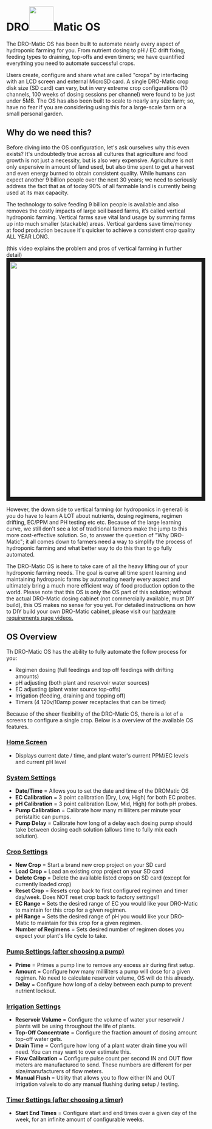 # DRO<img src="https://raw.githubusercontent.com/devinrayolsen/DRO-Matic/master/Docs/images/hydro-hyphen.png" width="64">Matic OS

The DRO-Matic OS has been built to automate nearly every aspect of hydroponic farming for you. 
From nutrient dosing to pH / EC drift fixing, feeding types to draining, top-offs and even timers; we have quantified everything you need to automate successful crops. 

Users create, configure and share what are called "crops" by interfacing with an LCD screen and external MicroSD card. 
A single DRO-Matic crop disk size (SD card) can vary, but in very extreme crop configurations (10 channels, 100 weeks of dosing sessions per channel) were found to be just under 5MB.
The OS has also been built to scale to nearly any size farm; so, have no fear if you are considering using this for a large-scale farm or a small personal garden.

## Why do we need this?
Before diving into the OS configuration, let's ask ourselves why this even exists? 
It's undoubtedly true across all cultures that agriculture and food growth is not just a necessity, but is also very expensive. 
Agriculture is not only expensive in amount of land used, but also time spent to get a harvest and even energy burned to obtain consistent quality.
While humans can expect another 9 billion people over the next 30 years; we need to seriously address the fact that as of today 90% of all farmable land is currently being used at its max capacity.

The technology to solve feeding 9 billion people is available and also removes the costly impacts of large soil based farms, it’s called vertical hydroponic farming.
Vertical farms save vital land usage by summing farms up into much smaller (stackable) areas. Vertical gardens save time/money at food production because it's quicker to achieve a consistent crop quality ALL YEAR LONG.

(this video explains the problem and pros of vertical farming in further detail)
<a href="http://www.youtube.com/watch?feature=player_embedded&v=BwgXb9h-Qgs
" target="_blank"><img src="http://img.youtube.com/vi/BwgXb9h-Qgs/0.jpg" 
alt="" width="900" height="620" border="10" /></a>

However, the down side to vertical farming (or hydroponics in general) is you do have to learn A LOT about nutrients, dosing regimens, regimen drifting, EC/PPM and PH testing etc etc. 
Because of the large learning curve, we still don't see a lot of traditional farmers make the jump to this more cost-effective solution. 
So, to answer the question of "Why DRO-Matic"; it all comes down to farmers need a way to simplify the process of hydroponic farming and what better way to do this than to go fully automated.

The DRO-Matic OS is here to take care of all the heavy lifting our of your hydroponic farming needs. The goal is curve all time spent learning and maintaining hydroponic farms by automating nearly every aspect and ultimately bring a much more efficient way of food production option to the world.
Please note that this OS is only the OS part of this solution; without the actual DRO-Matic dosing cabinet (not commercially available, must DIY build), this OS makes no sense for you yet. For detailed instructions on how to DIY build your own DRO-Matic cabinet, please visit our <a href="https://github.com/drolsen/DRO-Matic/wiki/6)-Hardware-Requirements">hardware requirements page videos. </a>

## OS Overview
Th DRO-Matic OS has the ability to fully automate the follow process for you:
- Regimen dosing (full feedings and top off feedings with drifting amounts)
- pH adjusting (both plant and reservoir water sources)
- EC adjusting (plant water source top-offs)
- Irrigation (feeding, draining and topping off)
- Timers (4 120v/10amp power receptacles that can be timed)

Because of the sheer flexibility of the DRO-Matic OS, there is a lot of a screens to configure a single crop. 
Below is a overview of the available OS features.

### <a href="https://github.com/drolsen/DRO-Matic/wiki">Home Screen</a>
- Displays current date / time, and plant water's current PPM/EC levels and current pH level

### <a href="https://github.com/drolsen/DRO-Matic/wiki/1)-System-Settings">System Settings</a>
- **Date/Time** = Allows you to set the date and time of the DROMatic OS
- **EC Calibration** = 3 point calibration (Dry, Low, High) for both EC probes.
- **pH Calibration** = 3 point calibration (Low, Mid, High) for both pH probes.
- **Pump Calibration** = Calibrate how many milliliters per minute your peristaltic can pumps.
- **Pump Delay** = Calibrate how long of a delay each dosing pump should take between dosing each solution (allows time to fully mix each solution).

### <a href="https://github.com/drolsen/DRO-Matic/wiki/2)-Crop-Settings">Crop Settings</a>
- **New Crop** = Start a brand new crop project on your SD card
- **Load Crop** = Load an existing crop project on your SD card
- **Delete Crop** = Delete the available listed crops on SD card (except for currently loaded crop)
- **Reset Crop** = Resets crop back to first configured regimen and timer day/week. Does NOT reset crop back to factory settings!!
- **EC Range** = Sets the desired range of EC you would like your DRO-Matic to maintain for this crop for a given regimen. 
- **pH Range** = Sets the desired range of pH you would like your DRO-Matic to maintain for this crop for a given regimen.
- **Number of Regimens** = Sets desired number of regimen doses you expect your plant's life cycle to take.

### <a href="https://github.com/drolsen/DRO-Matic/wiki/3)-Pump-Settings">Pump Settings (after choosing a pump)</a>
- **Prime** = Primes a pump line to remove any excess air during first setup.
- **Amount** = Configure how many milliliters a pump will dose for a given regimen. No need to calculate reservoir volume, OS will do this already.
- **Delay** = Configure how long of a delay between each pump to prevent nutrient lockout.

### <a href="https://github.com/drolsen/DRO-Matic/wiki/4)-Irrigation-Settings">Irrigation Settings</a>
- **Reservoir Volume** = Configure the volume of water your reservoir / plants will be using throughout the life of plants.
- **Top-Off Concentrate** = Configure the fraction amount of dosing amount top-off water gets.
- **Drain Time** = Configure how long of a plant water drain time you will need. You can may want to over estimate this.
- **Flow Calibration** = Configure pulse count per second IN and OUT flow meters are manufactured to send. These numbers are different for per size/manufacturers of flow meters.
- **Manual Flush** = Utility that allows you to flow either IN and OUT irrigation valvels to do any manual flushing during setup / testing.


### <a href="https://github.com/drolsen/DRO-Matic/wiki/5)-Timer-Settings">Timer Settings (after choosing a timer)</a>
- **Start End Times** = Configure start and end times over a given day of the week, for an infinite amount of configurable weeks.

